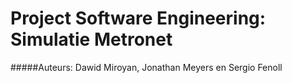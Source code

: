 # Project Software Engineering: Simulatie Metronet
#####Auteurs: Dawid Miroyan, Jonathan Meyers en Sergio Fenoll

